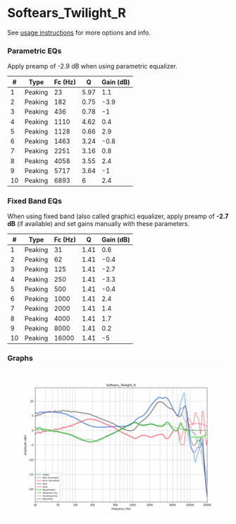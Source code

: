 # Softears_Twilight_R
See [usage instructions](https://github.com/jaakkopasanen/AutoEq#usage) for more options and info.

### Parametric EQs
Apply preamp of -2.9 dB when using parametric equalizer.

|   # | Type    |   Fc (Hz) |    Q |   Gain (dB) |
|-----|---------|-----------|------|-------------|
|   1 | Peaking |        23 | 5.97 |         1.1 |
|   2 | Peaking |       182 | 0.75 |        -3.9 |
|   3 | Peaking |       436 | 0.78 |        -1   |
|   4 | Peaking |      1110 | 4.62 |         0.4 |
|   5 | Peaking |      1128 | 0.66 |         2.9 |
|   6 | Peaking |      1463 | 3.24 |        -0.8 |
|   7 | Peaking |      2251 | 3.16 |         0.8 |
|   8 | Peaking |      4058 | 3.55 |         2.4 |
|   9 | Peaking |      5717 | 3.64 |        -1   |
|  10 | Peaking |      6893 | 6    |         2.4 |

### Fixed Band EQs
When using fixed band (also called graphic) equalizer, apply preamp of **-2.7 dB** (if available) and set gains manually with these parameters.

|   # | Type    |   Fc (Hz) |    Q |   Gain (dB) |
|-----|---------|-----------|------|-------------|
|   1 | Peaking |        31 | 1.41 |         0.6 |
|   2 | Peaking |        62 | 1.41 |        -0.4 |
|   3 | Peaking |       125 | 1.41 |        -2.7 |
|   4 | Peaking |       250 | 1.41 |        -3.3 |
|   5 | Peaking |       500 | 1.41 |        -0.4 |
|   6 | Peaking |      1000 | 1.41 |         2.4 |
|   7 | Peaking |      2000 | 1.41 |         1.4 |
|   8 | Peaking |      4000 | 1.41 |         1.7 |
|   9 | Peaking |      8000 | 1.41 |         0.2 |
|  10 | Peaking |     16000 | 1.41 |        -5   |

### Graphs
![](./Softears_Twilight_R.png)
